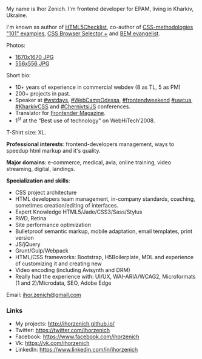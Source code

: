 My name is Ihor Zenich. I'm frontend developer for EPAM, living in Kharkiv, Ukraine.

I'm known as author of [HTML5Checklist](https://github.com/ihorzenich/html5checklist), co-author of [CSS-methodologies "101" examples](https://github.com/aleshaOleg/holy-grail-markup), [CSS Browser Selector +](https://github.com/ridjohansen/css_browser_selector) and [BEM evangelist](http://ihorzenich.github.io/talks/bem-css/).

Photos:
 - [1670x1670 JPG](https://raw.githubusercontent.com/ihorzenich/ihorzenich.github.io/master/cv/photo/Ihor-Zenich-photo-2016.jpg)
 - [556x556 JPG](https://raw.githubusercontent.com/ihorzenich/ihorzenich.github.io/master/cv/photo/Ihor-Zenich-photo-2016--small.jpg)

Short bio:
 - 10+ years of experience in commercial webdev (8 as TL, 5 as PM)
 - 200+ projects in past.
 - Speaker at [#wstdays](https://twitter.com/hashtag/wstdays), [#WebCampOdessa](https://twitter.com/hashtag/WebCampOdessa), [#frontendweekend](https://twitter.com/hashtag/frontendweekend) [#uwcua](https://twitter.com/hashtag/uwcua), [#KharkivCSS](https://twitter.com/hashtag/KharkivCSS) and [#ChernivtsiJS](https://twitter.com/hashtag/ChernivtsiJS) conferences.
 - Translator for [Frontender Magazine](http://frontender.info/).
 - 1<sup>st</sup> at the “Best use of technology” on WebHiTech’2008.
 
 T-Shirt size: XL.

**Professional interests**: frontend-developers management, ways to speedup html markup and it's quality.

**Major domains**: e-commerce, medical, avia, online training, video streaming, digital, landings.

**Specialization and skills**:
 - CSS project architecture
 - HTML developers team management, in-company standards, coaching, sometimes creation/editing of interfaces.
 - Expert Knowledge HTML5/Jade/CSS3/Sass/Stylus
 - RWD, Retina
 - Site performance optimization
 - Bulletproof semantic markup, mobile adaptation, email templates, print version
 - JS/jQuery
 - Grunt/Gulp/Webpack
 - HTML/CSS frameworks: Bootstrap, H5Boilerplate, MDL and experience of customizing it and creating new
 - Video encoding (including Avisynth and DRM)
 - Really had the experience with: UI/UX, WAI-ARIA/WCAG2, Microformats (1 and 2)/Microdata, SEO, Adobe Edge

Email: ihor.zenich@gmail.com

### Links
- My projects: http://ihorzenich.github.io/
- Twitter: https://twitter.com/ihorzenich
- Facebook: https://www.facebook.com/ihorzenich
- Vk: https://vk.com/ihorzenich
- LinkedIn: https://www.linkedin.com/in/ihorzenich
